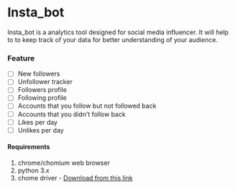 # Insta_bot

Insta_bot is a analytics tool designed for social media influencer. It will help to to keep track of your data for better understanding of your audience.

### Feature
- [ ] New followers
- [ ] Unfollower tracker
- [ ] Followers profile
- [ ] Following profile
- [ ] Accounts that you follow but not followed back
- [ ] Accounts that you didn't follow back
- [ ] Likes per day
- [ ] Unlikes per day

#### Requirements
1. chrome/chomium web browser
2. python 3.x
3. chome driver - <a href="https://chromedriver.chromium.org/downloads"> Download from this link</a> 
